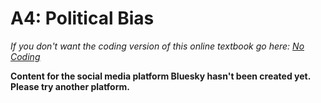 # A4: Political Bias
_If you don't want the coding version of this online textbook go here: <a href='../../../../../nocode/appendix/teaching/03_course_work/03_assignments/a4-political-bias.html'>No Coding</a>_

__Content for the social media platform Bluesky hasn't been created yet. Please try another platform.__